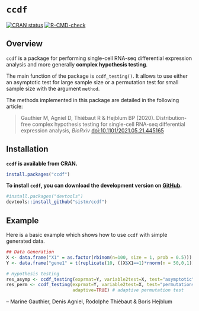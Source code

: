 
<!-- README.md is generated from README.Rmd. Please edit that file -->

# `ccdf`

[![CRAN
status](https://www.r-pkg.org/badges/version/ccdf)](https://CRAN.R-project.org/package=ccdf)
[![R-CMD-check](https://github.com/sistm/ccdf/workflows/R-CMD-check/badge.svg)](https://github.com/sistm/ccdf/actions)

## Overview

`ccdf` is a package for performing single-cell RNA-seq differential
expression analysis and more generally **complex hypothesis testing**.

The main function of the package is `ccdf_testing()`. It allows to use
either an asymptotic test for large sample size or a permutation test
for small sample size with the argument `method`.

The methods implemented in this package are detailed in the following
article:

> Gauthier M, Agniel D, Thiébaut R & Hejblum BP (2020).
> Distribution-free complex hypothesis testing for single-cell RNA-seq
> differential expression analysis, *BioRxiv*
> [doi:10.1101/2021.05.21.445165](https://doi.org/10.1101/2021.05.21.445165)

## Installation

**`ccdf` is available from CRAN.**

``` r
install.packages("ccdf")
```

**To install `ccdf`, you can download the development version on
[GitHub](https://github.com/Mgauth/ccdf).**

``` r
#install.packages("devtools")
devtools::install_github("sistm/ccdf")
```

## Example

Here is a basic example which shows how to use `ccdf` with simple
generated data.

``` r
## Data Generation
X <- data.frame("X1" = as.factor(rbinom(n=100, size = 1, prob = 0.5)))
Y <- data.frame("gene1" = t(replicate(10, ((X$X1==1)*rnorm(n = 50,0,1)) + ((X$X1==0)*rnorm(n = 50,0.5,1)))))
```

``` r
# Hypothesis testing
res_asymp <- ccdf_testing(exprmat=Y, variable2test=X, test="asymptotic") # asymptotic test
res_perm <- ccdf_testing(exprmat=Y, variable2test=X, test="permutations",
                         adaptive=TRUE) # adaptive permutation test
```

– Marine Gauthier, Denis Agniel, Rodolphe Thiébaut & Boris Hejblum

